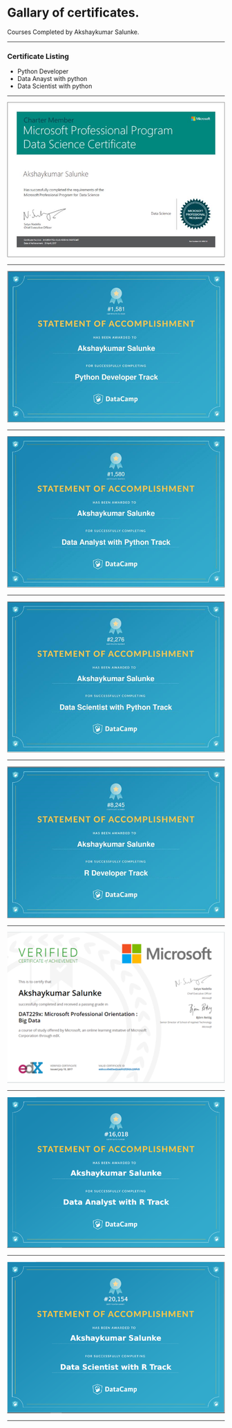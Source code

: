# Gallary of certificates.

Courses Completed by Akshaykumar Salunke.

---

### Certificate Listing

- Python Developer
- Data Anayst with python
- Data Scientist with python

---

![Microsoft Data Scientist](certImg/micr_data_scientist.png)

---

![Python Developer](certImg/python_develpoer.png)

---

![Data Analyst Python](certImg/data_analyst_python.png)

---

![Data Scientist Python](certImg/datascientist_python.png)

---

![R developer](certImg/rdeveloper.png)

---

![Microsoft Professional Big Data Orientation](certImg/1_bd_orientation.PNG)

---

![Data Analyst With R](certImg/dataAnalystWithR.PNG)

---

![Data Scientist With R](certImg/DataScientistWithR.PNG)

---
